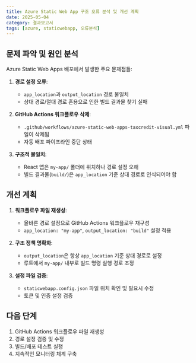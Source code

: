 ```yaml
---
title: Azure Static Web App 구조 오류 분석 및 개선 계획
date: 2025-05-04
category: 결과보고서
tags: [azure, staticwebapp, 오류분석]
---
```


## 문제 파악 및 원인 분석

Azure Static Web Apps 배포에서 발생한 주요 문제점들:

1. **경로 설정 오류**: 
   - `app_location`과 `output_location` 경로 불일치
   - 상대 경로/절대 경로 혼용으로 인한 빌드 결과물 찾기 실패

2. **GitHub Actions 워크플로우 삭제**:
   - `.github/workflows/azure-static-web-apps-taxcredit-visual.yml` 파일이 삭제됨
   - 자동 배포 파이프라인 중단 상태

3. **구조적 불일치**:
   - React 앱은 `my-app/` 폴더에 위치하나 경로 설정 오해
   - 빌드 결과물(`build/`)은 `app_location` 기준 상대 경로로 인식되어야 함

## 개선 계획

1. **워크플로우 파일 재생성**: 
   - 올바른 경로 설정으로 GitHub Actions 워크플로우 재구성
   - `app_location: "my-app"`, `output_location: "build"` 설정 적용

2. **구조 정책 명확화**:
   - `output_location`은 항상 `app_location` 기준 상대 경로로 설정
   - 루트에서 `my-app/` 내부로 빌드 명령 실행 경로 조정

3. **설정 파일 검증**:
   - `staticwebapp.config.json` 파일 위치 확인 및 필요시 수정
   - 토큰 및 인증 설정 검증

## 다음 단계

1. GitHub Actions 워크플로우 파일 재생성
2. 경로 설정 검증 및 수정
3. 빌드/배포 테스트 실행
4. 지속적인 모니터링 체계 구축
